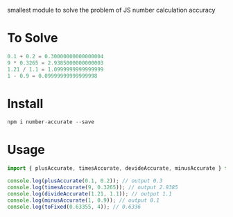 smallest module to solve the problem of JS number calculation accuracy
# To Solve
```javascript
0.1 + 0.2 = 0.30000000000000004
9 * 0.3265 = 2.9385000000000003
1.21 / 1.1 = 1.0999999999999999
1 - 0.9 = 0.09999999999999998
```
# Install
```javascript
npm i number-accurate --save
```
# Usage
```javascript
import { plusAccurate, timesAccurate, devideAccurate, minusAccurate } from 'number-accurate';

console.log(plusAccurate(0.1, 0.2)); // output 0.3
console.log(timesAccurate(9, 0.3265)); // output 2.9385
console.log(divideAccurate(1.21, 1.1)); // output 1.1
console.log(minusAccurate(1, 0.9)); // output 0.1
console.log(toFixed(0.63355, 4)); // 0.6336
```